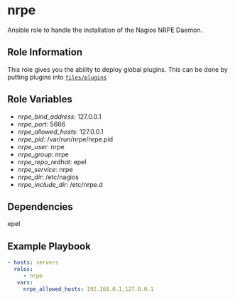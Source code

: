 # nrpe

Ansible role to handle the installation of the Nagios NRPE Daemon.

## Role Information

This role gives you the ability to deploy global plugins.
This can be done by putting plugins into [`files/plugins`](files/plugins)

## Role Variables

  * *nrpe_bind_address*: 127.0.0.1
  * *nrpe_port*: 5666
  * *nrpe_allowed_hosts*: 127.0.0.1
  * *nrpe_pid*: /var/run/nrpe/nrpe.pid
  * *nrpe_user*: nrpe
  * *nrpe_group*: nrpe
  * *nrpe_repo_redhat*: epel
  * *nrpe_service*: nrpe
  * *nrpe_dir*: /etc/nagios
  * *nrpe_include_dir*: /etc/nrpe.d

## Dependencies

epel

## Example Playbook

```yaml
- hosts: servers
  roles:
     - nrpe
   vars:
     nrpe_allowed_hosts: 192.168.0.1,127.0.0.1
```

